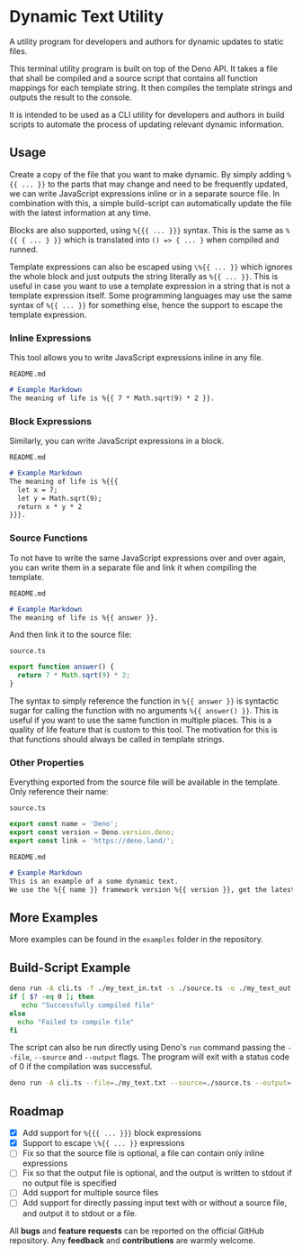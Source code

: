 # Dynamic Text Utility
A utility program for developers and authors for dynamic updates to static files.

This terminal utility program is built on top of the Deno API.
It takes a file that shall be compiled and a source script
that contains all function mappings for each template string.
It then compiles the template strings and outputs the result
to the console.

It is intended to be used as a CLI utility for developers
and authors in build scripts to automate the process of
updating relevant dynamic information.

## Usage

Create a copy of the file that you want to make dynamic.
By simply adding `%{{ ... }}` to the parts that may change and need to be frequently updated, we can write JavaScript expressions inline or in a separate source file. In combination with this, a simple build-script can automatically update the file with the latest information at any time.

Blocks are also supported, using `%{{{ ... }}}` syntax. This is the same as `%{{ { ... } }}` which is translated into `() => { ... }` when compiled and runned.

Template expressions can also be escaped using `\%{{ ... }}` which ignores the whole block and just outputs the string literally as `%{{ ... }}`.
This is useful in case you want to use a template expression in a string that is not a template expression itself.
Some programming languages may use the same syntax of `%{{ ... }}` for something else, hence the support to escape the template expression.

### Inline Expressions

This tool allows you to write JavaScript expressions inline in any file.

`README.md`
```md
# Example Markdown
The meaning of life is %{{ 7 * Math.sqrt(9) * 2 }}.
```

### Block Expressions

Similarly, you can write JavaScript expressions in a block.

`README.md`
```md
# Example Markdown
The meaning of life is %{{{
  let x = 7;
  let y = Math.sqrt(9);
  return x * y * 2
}}}.
```

### Source Functions

To not have to write the same JavaScript expressions over and over again, you can write them in a separate file and link it when compiling the template.

`README.md`
```md
# Example Markdown
The meaning of life is %{{ answer }}.
```

And then link it to the source file:

`source.ts`
```ts
export function answer() {
  return 7 * Math.sqrt(9) * 2;
}
```

The syntax to simply reference the function in `%{{ answer }}` is syntactic sugar for calling the function with no arguments `%{{ answer() }}`. This is useful if you want to use the same function in multiple places.
This is a quality of life feature that is custom to this tool.
The motivation for this is that functions should always be called in template strings.

### Other Properties

Everything exported from the source file will be available in the template.
Only reference their name:

`source.ts`
```ts
export const name = 'Deno';
export const version = Deno.version.deno;
export const link = 'https://deno.land/';
```

`README.md`
```md
# Example Markdown
This is an example of a some dynamic text.
We use the %{{ name }} framework version %{{ version }}, get the latest version at %{{ link }}!
```

## More Examples
More examples can be found in the `examples` folder in the repository.

## Build-Script Example
```bash
deno run -A cli.ts -f ./my_text_in.txt -s ./source.ts -o ./my_text_out.txt
if [ $? -eq 0 ]; then
   echo "Successfully compiled file"
else
  echo "Failed to compile file"
fi
```

The script can also be run directly using Deno's `run` command
passing the `--file`, `--source` and `--output` flags. The
program will exit with a status code of 0 if the compilation
was successful.
```bash
deno run -A cli.ts --file=./my_text.txt --source=./source.ts --output=./my_text_out.txt
```

## Roadmap
 * [x] Add support for `%{{{ ... }}}` block expressions
 * [x] Support to escape `\%{{ ... }}` expressions
 * [ ] Fix so that the source file is optional, a file can contain only inline expressions
 * [ ] Fix so that the output file is optional, and the output is written to stdout if no output file is specified
 * [ ] Add support for multiple source files
 * [ ] Add support for directly passing input text with or without a source file, and output it to stdout or a file.

All **bugs** and **feature requests** can be reported on the official GitHub repository.
Any **feedback** and **contributions** are warmly welcome.